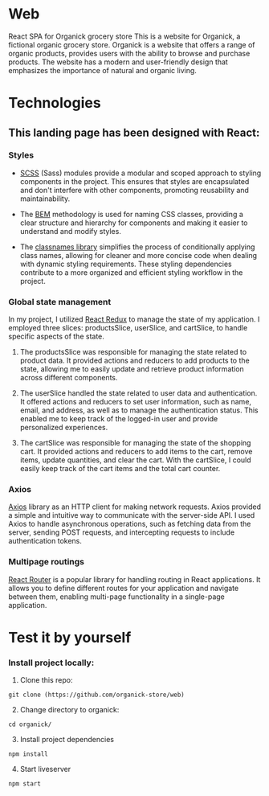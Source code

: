 # Web

React SPA for Organick grocery store
This is a website for Organick, a fictional organic grocery store.
Organick is a website that offers a range of organic products, provides users with the ability to browse and purchase products.
The website has a modern and user-friendly design that emphasizes the importance of natural and organic living.

# Technologies

## This landing page has been designed with React:

### Styles

- [SCSS](https://sass-lang.com/) (Sass) modules provide a modular and scoped approach to styling components in the project. This ensures that styles are encapsulated and don't interfere with other components, promoting reusability and maintainability.

- The [BEM](https://en.bem.info/) methodology is used for naming CSS classes, providing a clear structure and hierarchy for components and making it easier to understand and modify styles.

- The [classnames library](https://www.npmjs.com/package/classnames) simplifies the process of conditionally applying class names, allowing for cleaner and more concise code when dealing with dynamic styling requirements. These styling dependencies contribute to a more organized and efficient styling workflow in the project.

### Global state management

In my project, I utilized [React Redux](https://redux.js.org/) to manage the state of my application. I employed three slices: productsSlice, userSlice, and cartSlice, to handle specific aspects of the state.

1. The productsSlice was responsible for managing the state related to product data. It provided actions and reducers to add products to the state, allowing me to easily update and retrieve product information across different components.

2. The userSlice handled the state related to user data and authentication. It offered actions and reducers to set user information, such as name, email, and address, as well as to manage the authentication status. This enabled me to keep track of the logged-in user and provide personalized experiences.

3. The cartSlice was responsible for managing the state of the shopping cart. It provided actions and reducers to add items to the cart, remove items, update quantities, and clear the cart. With the cartSlice, I could easily keep track of the cart items and the total cart counter.

### Axios

[Axios](https://axios-http.com/) library as an HTTP client for making network requests. Axios provided a simple and intuitive way to communicate with the server-side API. I used Axios to handle asynchronous operations, such as fetching data from the server, sending POST requests, and intercepting requests to include authentication tokens.

### Multipage routings

[React Router](https://reactrouter.com/) is a popular library for handling routing in React applications. It allows you to define different routes for your application and navigate between them, enabling multi-page functionality in a single-page application.

# Test it by yourself

### Install project locally:

1. Clone this repo:

`git clone (https://github.com/organick-store/web)`

2. Change directory to organick:

`cd organick/`

3. Install project dependencies

`npm install`

4. Start liveserver

`npm start`

